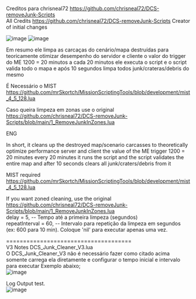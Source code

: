 Creditos para chrisneal72 https://github.com/chrisneal72/DCS-removeJunk-Scripts   
All Credits https://github.com/chrisneal72/DCS-removeJunk-Scripts Creator of initial changes

![image](https://github.com/user-attachments/assets/e9a227ec-efc2-4909-a021-1acd5de74232)
![image](https://github.com/user-attachments/assets/adb4550d-b17e-4eef-a285-937d49161b3c)
  
Em resumo ele limpa as carcaças do cenário/mapa destruídas para teoricamente otimizar desempenho do servidor e cliente
o valor do trigger do ME 1200 = 20 minutos a cada 20 minutos ele executa o script e o script valida todo o mapa e após 10 segundos limpa todos junk/crateras/debris do mesmo

É Necessário o MIST
https://github.com/mrSkortch/MissionScriptingTools/blob/development/mist_4_5_128.lua

Caso queira limpeza em zonas use o original https://github.com/chrisneal72/DCS-removeJunk-Scripts/blob/main/1_RemoveJunkInZones.lua

ENG

In short, it cleans up the destroyed map/scenario carcasses to theoretically optimize performance server and client
the value of the ME trigger 1200 = 20 minutes every 20 minutes it runs the script and the script validates the entire map and after 10 seconds clears all junk/craters/debris  from it

MIST required
https://github.com/mrSkortch/MissionScriptingTools/blob/development/mist_4_5_128.lua

If you want zoned cleaning, use the original https://github.com/chrisneal72/DCS-removeJunk-Scripts/blob/main/1_RemoveJunkInZones.lua  
    delay = 5, -- Tempo até a primeira limpeza (segundos)  
    repeatInterval = 60, -- Intervalo para repetição da limpeza em segundos (ex: 600 para 10 min). Coloque 'nil' para executar apenas uma vez.          
  

  =====================================  
V3 Notes DCS_Junk_Cleaner_V3.lua  
O DCS_Junk_Cleaner_V3 não é necessário fazer como citado acima somente carrega ela diretamente e configurar o tempo inicial e intervalo para executar 
Exemplo abaixo;  
![image](https://github.com/user-attachments/assets/0a2d7d6f-7166-422c-a2dc-b02e6b1b80b0)

  
Log Output test.  
![image](https://github.com/user-attachments/assets/7dac6058-cdcb-4311-8a84-0548f741b965)
